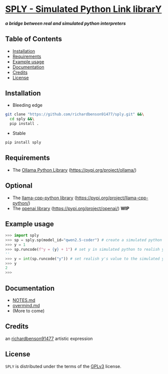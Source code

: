 # [SPLY - Simulated Python Link librarY](https://github.com/richardbenson91477/sply)
#### _a bridge between real and simulated python interpreters_

## Table of Contents

- [Installation](#installation)
- [Requirements](#requirements)
- [Example usage](#example-usage)
- [Documentation](#documentation)
- [Credits](#credits)
- [License](#license)

## Installation
  * Bleeding edge
```bash
git clone "https://github.com/richardbenson91477/sply.git" &&\
  cd sply &&\
  pip install .
```
  * Stable
```bash
pip install sply
```

## Requirements
  * The [Ollama Python Library](https://pypi.org/project/ollama/) (https://pypi.org/project/ollama/)

## Optional
  * The [llama-cpp-python library](https://pypi.org/project/llama-cpp-python/) (https://pypi.org/project/llama-cpp-python/)
  * The [openai library](https://pypi.org/project/openai/) (https://pypi.org/project/openai/) **WIP**

## Example usage
```python
>>> import sply
>>> sp = sply.sp(model_id="qwen2.5-coder") # create a simulated python interpreter
>>> y = 1
>>> sp.runcode(f"y = {y} + 1") # set y in simulated python to realish y + 1
''
>>> y = int(sp.runcode("y")) # set realish y's value to the simulated y's value
>>> y
2
>>> 
```

## Documentation
  * [NOTES.md](NOTES.md)
  * [overmind.md](overmind.md)
  * (More to come)

## Credits
an [richardbenson91477](https://www.deviantart.com/richardbenson91477) artistic expression

## License

`SPLY` is distributed under the terms of the [GPLv3](LICENSE.txt) license.

